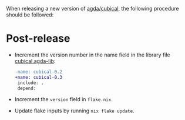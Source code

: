 When releasing a new version of
[agda/cubical](https://github.com/agda/cubical), the following
procedure should be followed:

Post-release
============

* Increment the version number in the name field in the library file
  [cubical.agda-lib](cubical.agda-lib):

  ```diff
  -name: cubical-0.2
  +name: cubical-0.3
   include: .
   depend:
  ```

* Increment the `version` field in `flake.nix`.

* Update flake inputs by running `nix flake update`.

